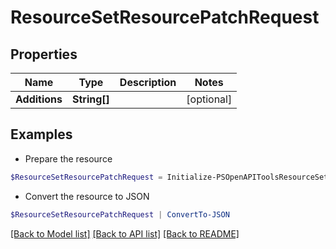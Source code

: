 # ResourceSetResourcePatchRequest
## Properties

Name | Type | Description | Notes
------------ | ------------- | ------------- | -------------
**Additions** | **String[]** |  | [optional] 

## Examples

- Prepare the resource
```powershell
$ResourceSetResourcePatchRequest = Initialize-PSOpenAPIToolsResourceSetResourcePatchRequest  -Additions null
```

- Convert the resource to JSON
```powershell
$ResourceSetResourcePatchRequest | ConvertTo-JSON
```

[[Back to Model list]](../README.md#documentation-for-models) [[Back to API list]](../README.md#documentation-for-api-endpoints) [[Back to README]](../README.md)

